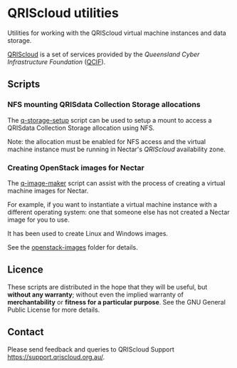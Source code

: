 QRIScloud utilities
===================

Utilities for working with the QRIScloud virtual machine instances and
data storage.

[QRIScloud](https://www.qriscloud.org.au) is a set of services
provided by the _Queensland Cyber Infrastructure Foundation_
([QCIF](http://www.qcif.edu.au)).

Scripts
-------

### NFS mounting QRISdata Collection Storage allocations

The [q-storage-setup](q-storage-setup.md) script can be used
to setup a mount to access a QRISdata Collection Storage allocation
using NFS.

Note: the allocation must be enabled for NFS access and the
virtual machine instance must be running in Nectar's _QRIScloud_
availability zone.

### Creating OpenStack images for Nectar

The [q-image-maker](openstack-images/q-image-maker.md) script can
assist with the process of creating a virtual machine images
for Nectar.

For example, if you want to instantiate a virtual machine instance
with a different operating system: one that someone else has not
created a Nectar image for you to use.

It has been used to create Linux and Windows images.

See the [openstack-images](tree/master/openstack-images) folder for details.

Licence
-------

These scripts are distributed in the hope that they will be useful,
but **without any warranty**; without even the implied warranty of
**merchantability** or **fitness for a particular purpose**.  See the
GNU General Public License for more details.

Contact
-------

Please send feedback and queries to QRIScloud Support
<https://support.qriscloud.org.au/>.

